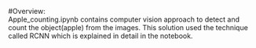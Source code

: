 #Overview:<br>
Apple_counting.ipynb contains computer vision approach to detect and count the object(apple) from the images. This solution used the technique called RCNN which is explained in detail in the notebook.
